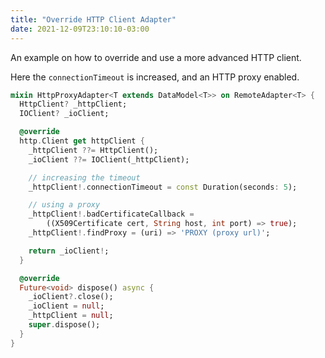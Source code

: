 ```yaml
---
title: "Override HTTP Client Adapter"
date: 2021-12-09T23:10:10-03:00
---
```


An example on how to override and use a more advanced HTTP client.

Here the `connectionTimeout` is increased, and an HTTP proxy enabled.

```dart
mixin HttpProxyAdapter<T extends DataModel<T>> on RemoteAdapter<T> {
  HttpClient? _httpClient;
  IOClient? _ioClient;

  @override
  http.Client get httpClient {
    _httpClient ??= HttpClient();
    _ioClient ??= IOClient(_httpClient);

    // increasing the timeout
    _httpClient!.connectionTimeout = const Duration(seconds: 5);

    // using a proxy
    _httpClient!.badCertificateCallback =
        ((X509Certificate cert, String host, int port) => true);
    _httpClient!.findProxy = (uri) => 'PROXY (proxy url)';

    return _ioClient!;
  }

  @override
  Future<void> dispose() async {
    _ioClient?.close();
    _ioClient = null;
    _httpClient = null;
    super.dispose();
  }
}
```

